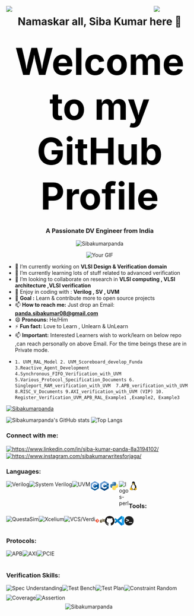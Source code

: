 <img align="left" src="https://user-images.githubusercontent.com/65187002/144930161-2f783401-8d27-4fdf-a2f7-cc0ba32f1f1f.gif" width="21%" style="display:inline;"><img align="right" src="https://user-images.githubusercontent.com/65187002/144930161-2f783401-8d27-4fdf-a2f7-cc0ba32f1f1f.gif" width="21%" style="display:inline;">
<h1 align="center">Namaskar all, Siba Kumar here 👋 </h1>

<p align="center" style="margin: 30px 8px 15px; color: black; font-size: 100px; font-weight: bold;">
  Welcome to my GitHub Profile
</p>

<h3 align="center">A Passionate DV Engineer from India</h3>

<p align="center"> <img src="https://komarev.com/ghpvc/?username=Sibakumarpanda&label=Profileviews&color=brightgreen&style=flat" alt="Sibakumarpanda" width="150" /> 
</p>

<div align="center">
  <img src="https://user-images.githubusercontent.com/74038190/229223263-cf2e4b07-2615-4f87-9c38-e37600f8381a.gif" alt="Your GIF" width="300">
</div>

- 🔭 I’m currently working on **VLSI Design & Verification domain**
- 🌱 I’m currently learning lots of stuff related to advanced verification
- 👯 I’m looking to collaborate on research in **VLSI computing , VLSI architecture ,VLSI verification**
- 🤔 Enjoy in coding with : **Verilog , SV , UVM**
- 💬 **Goal :** Learn & contribute more to open source projects
- 📫 **How to reach me:** Just drop an Email: **panda.sibakumar08@gmail.com**
- 😄 **Pronouns:** He/Him
- ⚡ **Fun fact:** Love to Learn , Unlearn & UnLearn
- 📫 **Important:** Interested Learners wish to work/learn on below repo ,can reach personally on above Email. For the time beings these are in Private mode.
-     1. UVM_RAL_Model 2. UVM_Scoreboard_develop_Funda 3.Reactive_Agent_Development 4.Synchronous_FIFO_Verification_with_UVM  5.Various_Protocol_Specification_Documents 6. Singleport_RAM_verification_with_UVM  7.APB_verification_with_UVM  8.RISC_V_Documents 9.AXI_verification_with_UVM (VIP) 10. Register_Verification_UVM_APB_RAL_Example1 ,Example2, Example3
  
[![Sibakumarpanda](https://github-readme-activity-graph.vercel.app/graph?username=Sibakumarpanda&theme=react)](https://github.com/ashutosh00710/github-readme-activity-graph)

![Sibakumarpanda's GitHub stats](https://github-readme-stats.vercel.app/api?username=Sibakumarpanda&hide_border=true&show_icons=true)
![Top Langs](https://github-readme-stats.vercel.app/api/top-langs/?username=Sibakumarpanda&layout=compact&hide_border=true&count_private=true)

<h3 align="left">Connect with me:</h3>
<p align="left">
<a href="https://www.linkedin.com/in/siba-kumar-panda-8a3194102/" target="blank"><img align="center" src="https://raw.githubusercontent.com/rahuldkjain/github-profile-readme-generator/master/src/images/icons/Social/linked-in-alt.svg" alt="https://www.linkedin.com/in/siba-kumar-panda-8a3194102/" height="30" width="40" /></a>
<a href="https://www.instagram.com/sibakumarwritesforjaga/" target="blank"><img align="center" src="https://raw.githubusercontent.com/rahuldkjain/github-profile-readme-generator/master/src/images/icons/Social/instagram.svg" alt="https://www.instagram.com/sibakumarwritesforjaga/" height="30" width="40" /></a> 

<h3 align="left">Languages:</h3>
<p align="left"> 
<img align="left" alt="Verilog" height="26px" src="https://img.shields.io/badge/%20Verilog-%20-deeppink" />
<img align="left" alt="System Verilog" height="26px" src="https://img.shields.io/badge/%20System Verilog-%20-deeppink" />
<img align="left" alt="UVM" height="26px" src="https://img.shields.io/badge/%20UVM-%20-deeppink" />
<img align="left" alt="c-original" width="26px" src="https://raw.githubusercontent.com/devicons/devicon/master/icons/c/c-original.svg" />
<img align="left" alt="cplusplus-original" width="26px" src="https://raw.githubusercontent.com/devicons/devicon/master/icons/cplusplus/cplusplus-original.svg" />
<img align="left" alt="python-original" width="26px" src="https://raw.githubusercontent.com/devicons/devicon/master/icons/python/python-original.svg" />
<img align="left" alt="logos-perl" width="26px" src="https://api.iconify.design/logos-perl.svg" />
<img align="left" alt="Linux" width="26px" src="https://raw.githubusercontent.com/github/explore/80688e429a7d4ef2fca1e82350fe8e3517d3494d/topics/linux/linux.png" />
<br />
<br />

<h3 align="left">Tools:</h3>
<p align="left"> 
<img align="left" alt="QuestaSim" height="26px" src="https://img.shields.io/badge/%20QuestaSim-%20-limegreen" />
<img align="left" alt="Xcelium" height="26px" src="https://img.shields.io/badge/%20Xcelium-%20-limegreen" />
<img align="left" alt="VCS/Verdi" height="26px" src="https://img.shields.io/badge/%20VCS/Verdi-%20-limegreen" />
<img align="left" alt="Git" width="26px" src="https://raw.githubusercontent.com/github/explore/80688e429a7d4ef2fca1e82350fe8e3517d3494d/topics/git/git.png" />
<img align="left" alt="GitHub" width="26px" src="https://raw.githubusercontent.com/github/explore/78df643247d429f6cc873026c0622819ad797942/topics/github/github.png" />
<img align="left" alt="Visual Studio Code" width="26px" src="https://raw.githubusercontent.com/github/explore/80688e429a7d4ef2fca1e82350fe8e3517d3494d/topics/visual-studio-code/visual-studio-code.png" />
<img align="left" alt="Terminal" width="26px" src="https://raw.githubusercontent.com/github/explore/80688e429a7d4ef2fca1e82350fe8e3517d3494d/topics/terminal/terminal.png" />
<br />
<br />

<h3 align="left">Protocols:</h3>
<p align="left"> 
<img align="left" alt="APB" height="26px" src="https://img.shields.io/badge/%20APB-%20-orangered" />
<img align="left" alt="AXI" height="26px" src="https://img.shields.io/badge/%20AXI-%20-orangered" />  
<img align="left" alt="PCIE" height="26px" src="https://img.shields.io/badge/%20PCIE-%20-orangered" />
<br />
<br />

<h3 align="left">Verification Skills:</h3>
<p align="left"> 
<img align="left" alt="Spec Understanding" height="26px" src="https://img.shields.io/badge/%20Spec Understanding-%20-darkorange" />
<img align="left" alt="Test Bench" height="26px" src="https://img.shields.io/badge/%20Test Bench-%20-darkorange" />
<img align="left" alt="Test Plan" height="26px" src="https://img.shields.io/badge/%20Test Plan-%20-darkorange" /> 
<img align="left" alt="Constraint Random" height="26px" src="https://img.shields.io/badge/%20Constraint Random-%20-darkorange" />  
<img align="left" alt="Coverage" height="26px" src="https://img.shields.io/badge/%20Coverage-%20-darkorange" />  
<img align="left" alt="Assertion" height="26px" src="https://img.shields.io/badge/%20Assertion-%20-darkorange" />

<br />
<br />



<p><img align="center" src="https://github-readme-streak-stats.herokuapp.com/?user=Sibakumarpanda&" alt="Sibakumarpanda" /></p>


